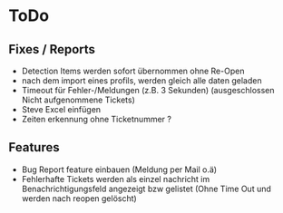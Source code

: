 # ToDo
## Fixes / Reports

 - Detection Items werden sofort übernommen ohne Re-Open
 - nach dem import eines profils, werden gleich alle daten geladen
 - Timeout für Fehler-/Meldungen (z.B. 3 Sekunden) (ausgeschlossen Nicht aufgenommene Tickets)
 - Steve Excel einfügen
 - Zeiten erkennung ohne Ticketnummer ? 

 ## Features

 - Bug Report feature einbauen (Meldung per Mail o.ä)
 - Fehlerhafte Tickets werden als einzel nachricht im Benachrichtigungsfeld angezeigt bzw gelistet (Ohne Time Out und werden nach reopen gelöscht)